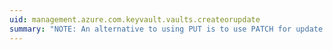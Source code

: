 ```yaml
---
uid: management.azure.com.keyvault.vaults.createorupdate
summary: "NOTE: An alternative to using PUT is to use PATCH for update only behavior. PATCH will allow you to specify as few as one property in the request such that only that property will be updated. If you specify all properties, then it is equivalent to using PUT."
---
```


